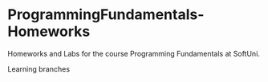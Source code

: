 # ProgrammingFundamentals-Homeworks
Homeworks and Labs for the course Programming Fundamentals at SoftUni.

Learning branches

